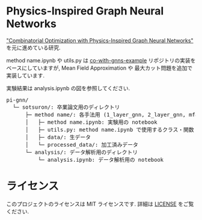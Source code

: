 # Physics-Inspired Graph Neural Networks

["Combinatorial Optimization with Physics-Inspired Graph Neural Networks"] を元に進めている研究.

method name.ipynb や utils.py は [co-with-gnns-example] リポジトリの実装をベースにしていますが,
Mean Field Approximation や 最大カット問題を追加で実装しています.

実験結果は analysis.ipynb の図を参照してください.

<pre>
pi-gnn/  
  └─ sotsuron/: 卒業論文用のディレクトリ
      ├─ method name/: 各手法用 (1_layer_gnn, 2_layer_gnn, mfa (Mean Field Approximation)) のディレクトリ
      │   ├─ method name.ipynb: 実験用の notebook
      │   ├─ utils.py: method name.ipynb で使用するクラス・関数
      │   ├─ data/: 生データ
      │   └─ processed_data/: 加工済みデータ
      └─ analysis/: データ解析用のディレクトリ
          └─ analysis.ipynb: データ解析用の notebook
</pre>

# ライセンス

このプロジェクトのライセンスは MIT ライセンスです. 詳細は [LICENSE] をご覧ください.

["Combinatorial Optimization with Physics-Inspired Graph Neural Networks"]: https://arxiv.org/abs/2107.01188
[co-with-gnns-example]: https://github.com/amazon-science/co-with-gnns-example
[LICENSE]: https://github.com/tatsumasaogawa/pi-gnn/blob/main/LICENSE
